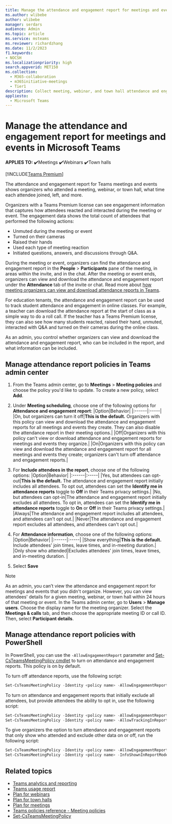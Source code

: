 ```yaml
---
title: Manage the attendance and engagement report for meetings and events in Microsoft Teams
ms.author: wlibebe
author: wlibebe
manager: serdars
audience: Admin
ms.topic: article
ms.service: msteams
ms.reviewer: richardzhang
ms.date: 11/2/2023
f1.keywords:
- NOCSH
ms.localizationpriority: high
search.appverid: MET150
ms.collection: 
  - M365-collaboration
  - m365initiative-meetings
  - Tier1
description: Collect meeting, webinar, and town hall attendance and engagement information from the attendance report in Microsoft Teams. The attendance report shows join times, leave times, and in-meeting duration by attendee. The engagement report shows how attendees reacted and interacted during the meeting or event.
appliesto: 
  - Microsoft Teams 
---
```


# Manage the attendance and engagement report for meetings and events in Microsoft Teams

**APPLIES TO:** ✔️Meetings ✔️Webinars ✔️Town halls

[!INCLUDE[Teams Premium](../includes/teams-premium-ecm.md)]

The attendance and engagement report for Teams meetings and events shows organizers who attended a meeting, webinar, or town hall, what time each attendee joined, left, and more.

Organizers with a Teams Premium license can see engagement information that captures how attendees reacted and interacted during the meeting or event.
The engagement data shows the total count of attendees that performed the following actions:

- Unmuted during the meeting or event
- Turned on their cameras
- Raised their hands
- Used each type of meeting reaction
- Initiated questions, answers, and discussions through Q&A.

During the meeting or event, organizers can find the attendance and engagement report in the **People** > **Participants** pane of the meeting, in areas within the invite, and in the chat. After the meeting or event ends, organizers can view and download the attendance and engagement report under the **Attendance** tab of the invite or chat. Read more about [how meeting organizers can view and download attendance reports in Teams](https://support.microsoft.com/office/ae7cf170-530c-47d3-84c1-3aedac74d310).

For education tenants, the attendance and engagement report can be used to track student attendance and engagement in online classes. For example, a teacher can download the attendance report at the start of class as a simple way to do a roll call. If the teacher has a Teams Premium license, they can also see how many students reacted, raised their hand, unmuted, interacted with Q&A and turned on their cameras during the online class.

As an admin, you control whether organizers can view and download the attendance and engagement report, who can be included in the report, and what information can be included.

## Manage attendance report policies in Teams admin center

1. From the Teams admin center, go to **Meetings** > **Meeting policies** and choose the policy you'd like to update. To create a new policy, select **Add**.
1. Under **Meeting scheduling**, choose one of the following options for **Attendance and engagement report**:
    |Option|Behavior|
    |:------|:-----|
    |On, but organizers can turn it off|**This is the default.** Organizers with this policy can view and download the attendance and engagement reports for all meetings and events they create. They can also disable the attendance report in their meeting options.|
    |Off|Organizers with this policy can't view or download attendance and engagement reports for meetings and events they organize.|
    |On|Organizers with this policy can view and download the attendance and engagement report for all meetings and events they create; organizers can't turn off attendance and engagement reports.|

1. For **Include attendees in the report**, choose one of the following options:
    |Option|Behavior|
    |:------|:-----|
    |Yes, but attendees can opt-out|**This is the default.** The attendance and engagement report initially includes all attendees. To opt out, attendees can set the **Identify me in attendance reports** toggle to **Off** in their Teams privacy settings.|
    |No, but attendees can opt-in|The attendance and engagement report initially excludes all attendees. To opt in, attendees can set the **Identify me in attendance reports** toggle to **On** or **Off** in their Teams privacy settings.|
    |Always|The attendance and engagement report includes all attendees, and attendees can't opt out.|
    |Never|The attendance and engagement report excludes all attendees, and attendees can't opt out.|
1. For **Attendance information**, choose one of the following options:
    |Option|Behavior|
    |:------|:-----|
    |Show everything|**This is the default.** Include attendees' join times, leave times, and in-meeting duration.|
    |Only show who attended|Excludes attendees' join times, leave times, and in-meeting duration.
    |
1. Select **Save**

> [!NOTE]
> As an admin, you can’t view the attendance and engagement report for meetings and events that you didn't organize. However, you can view attendees' details for a given meeting, webinar, or town hall within 24 hours of that meeting or event. In the Teams admin center, go to **Users** > **Manage users**. Choose the display name for the meeting organizer. Select the **Meetings & calls** tab, and then choose the appropriate meeting ID or call ID. Then, select **Participant details**.

## Manage attendance report policies with PowerShell

In PowerShell, you can use the `-AllowEngagementReport` parameter and [Set-CsTeamsMeetingPolicy cmdlet](/powershell/module/skype/set-csteamsmeetingpolicy) to turn on attendance and engagement reports. This policy is on by default.

To turn off attendance reports, use the following script:

```powershell
Set-CsTeamsMeetingPolicy -Identity <policy name> -AllowEngagementReport Disabled
```

To turn on attendance and engagement reports that initially exclude all attendees, but provide attendees the ability to opt in, use the following script:

```powershell
Set-CsTeamsMeetingPolicy -Identity <policy name> -AllowEngagementReport ForceEnabled
Set-CsTeamsMeetingPolicy -Identity <policy name> -AllowTrackingInReport DisabledUserOverride
```

To give organizers the option to turn attendance and engagement reports that only show who attended and exclude other data on or off, run the following script:

```powershell
Set-CsTeamsMeetingPolicy -Identity <policy name> -AllowEngagementReport Enabled
Set-CsTeamsMeetingPolicy -Identity <policy name> -InfoShownInReportMode identityOnly
```

## Related topics

- [Teams analytics and reporting](teams-reporting-reference.md)
- [Teams usage report](teams-usage-report.md)
- [Plan for webinars](../plan-webinars.md)
- [Plan for town halls](../plan-town-halls.md)
- [Plan for meetings](../plan-meetings.md)
- [Teams policies reference - Meeting policies](../settings-policies-reference.md#meeting-policies)
- [Set-CsTeamsMeetingPolicy](/powershell/module/skype/set-csteamsmeetingpolicy)
